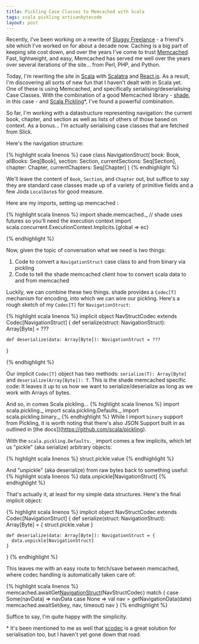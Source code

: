 ```yaml
---
title: Pickling Case Classes to Memcached with Scala
tags: scala pickling artisanbytecode
layout: post
---
```

Recently, I've been working on a rewrite of [Sluggy Freelance](http://www.sluggy.com) - a friend's site which I've worked on for about a decade now. Caching is a big part of keeping site cost down, and over the years I've come to trust [Memcached](http://memcached.org). Fast, lightweight, and easy, Memcached has served me well over the years over several iterations of the site... from Perl, PHP, and Python.

Today, I'm rewriting the site in [Scala](http://www.scala-lang.org) with [Scalatra](http://www.scalatra.org) and [React.js](http://facebook.github.io/react/). As a result, I'm discovering all sorts of new fun that I haven't dealt with in Scala yet. One of these is using Memcached, and specifically serialising/deserialising Case Classes. With the combination of a good Memcached library - [shade](http://github.com/alexandru/shade), in this case - and [Scala Pickling](https://github.com/scala/pickling)\*, I've found a powerful combination. 

So far, I'm working with a datastructure representing navigation: the current book, chapter, and section as well as lists of others of those based on context. As a bonus... I'm actually serialising case classes that are fetched from Slick.

<!--more-->
Here's the navigation structure:

{% highlight scala linenos %}
case class NavigationStruct(
  book: Book,
  allBooks: Seq[Book],
  section: Section,
  currentSections: Seq[Section],
  chapter: Chapter,
  currentChapters: Seq[Chapter]
)
{% endhighlight %}

We'll leave the content of `Book`, `Section`, and `Chapter` out, but suffice to say they are standard case classes made up of a variety of primitive fields and a few Joda `LocalDate`s for good measure.

Here are my imports, setting up memcached :

{% highlight scala linenos %}
import shade.memcached._
// shade uses futures so you'll need the execution context
import scala.concurrent.ExecutionContext.Implicits.{global => ec}

{% endhighlight %}

Now, given the topic of conversation what we need is two things:

  1. Code to convert a `NavigationStruct` case class to and from binary via pickling
  2. Code to tell the shade memcached client how to convert scala data to and from memcached

Luckily, we can combine these two things. shade provides a `Codec[T]` mechanism for encoding, into which we can wire our pickling. Here's a rough sketch of my `Codec[T]` for `NavigationStruct`:

{% highlight scala linenos %}
  implicit object NavStructCodec extends Codec[NavigationStruct] {
    def serialize(struct: NavigationStruct): Array[Byte] =  ???

    def deserialize(data: Array[Byte]): NavigationStruct = ???
  }

{% endhighlight %}

Our implicit `Codec[T]` object has two methods: `serialize(T): Array[Byte]` and `deserialize(Array[Byte]): T`. This is the shade memcached specific code: It leaves it up to us how we want to serialize/deserialize as long as we work with Arrays of bytes.

And so, in comes Scala pickling...
{% highlight scala linenos %}
import scala.pickling._
import scala.pickling.Defaults._
import scala.pickling.binary._
{% endhighlight %}
 While I import `binary` support from Pickling, it is worth noting that there's also JSON Support built in as outlined in [the docs]](https://github.com/scala/pickling).

 With the `scala.pickling.Defaults._` import comes a few implicits, which let us "pickle" (aka serialize) arbitrary objects:

{% highlight scala linenos %}
  struct.pickle.value 
{% endhighlight %}

And "unpickle" (aka deserialize) from raw bytes back to something useful:
{% highlight scala linenos %}
  data.unpickle[NavigationStruct]
{% endhighlight %}

That's actually it, at least for my simple data structures. Here's the final implicit object:

{% highlight scala linenos %}
  implicit object NavStructCodec extends Codec[NavigationStruct] {
    def serialize(struct: NavigationStruct): Array[Byte] = { 
      struct.pickle.value 
    }

    def deserialize(data: Array[Byte]): NavigationStruct = {
      data.unpickle[NavigationStruct]
    }
  }
{% endhighlight %}

This leaves me with an easy route to fetch/save between memcached, where codec handling is automatically taken care of:

{% highlight scala linenos %}
memcached.awaitGet[NavigationStruct](key)(NavStructCodec) match {
  case Some(navData) => 
    navData
  case None =>
    val nav = getNavigationData(date)
    memcached.awaitSet(key, nav, timeout)
    nav
}
{% endhighlight %}

Suffice to say, I'm quite happy with the simplicity.

\* It's been mentioned to me as well that [scodec](https://github.com/scodec/scodec) is a great solution for serialisation too, but I haven't yet gone down that road.
